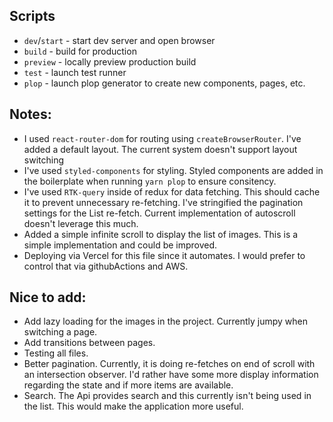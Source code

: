## Scripts

- `dev`/`start` - start dev server and open browser
- `build` - build for production
- `preview` - locally preview production build
- `test` - launch test runner
- `plop` - launch plop generator to create new components, pages, etc.

## Notes:
- I used `react-router-dom` for routing using `createBrowserRouter`. I've added a default layout. The current system doesn't support layout switching
- I've used `styled-components` for styling. Styled components are added in the boilerplate when running `yarn plop` to ensure consitency.
- I've used `RTK-query` inside of redux for data fetching. This should cache it to prevent unnecessary re-fetching. I've stringified the pagination settings for the List re-fetch. Current implementation of autoscroll doesn't leverage this much.
- Added a simple infinite scroll to display the list of images. This is a simple implementation and could be improved.
- Deploying via Vercel for this file since it automates. I would prefer to control that via githubActions and AWS.

## Nice to add:
- Add lazy loading for the images in the project. Currently jumpy when switching a page.
- Add transitions between pages.
- Testing all files.
- Better pagination. Currently, it is doing re-fetches on end of scroll with an intersection observer. I'd rather have some more display information regarding the state and if more items are available. 
- Search. The Api provides search and this currently isn't being used in the list. This would make the application more useful.